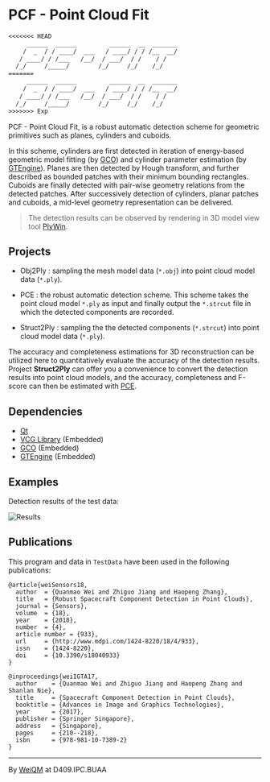 # PCF - Point Cloud Fit

```txt
<<<<<<< HEAD
     ______  ______         ______  __  _______   
    /  _  / / ____/  ___   / ____/ / / /__  __/   
   / ____/ / /___   /__/  / ___/  / /    / /      
  /_/     /_____/        /_/     /_/    /_/       
=======
     ______  ______         ______  __  _______
    /  _  / / ____/  ___   / ____/ / / /__  __/
   / ____/ / /___   /__/  / ___/  / /    / /
  /_/     /_____/        /_/     /_/    /_/
>>>>>>> Exp
```

PCF - Point Cloud Fit, is a robust automatic detection scheme for geometric primitives such as planes, cylinders and cuboids.

In this scheme, cylinders are first detected in iteration of energy-based geometric model fitting (by [GCO](http://vision.csd.uwo.ca/code/)) and cylinder parameter estimation (by [GTEngine](https://www.geometrictools.com/Downloads/Downloads.html)). Planes are then detected by Hough transform, and further described as bounded patches with their minimum bounding rectangles. Cuboids are finally detected with pair-wise geometry relations from the detected patches. After successively detection of cylinders, planar patches and cuboids, a mid-level geometry representation can be delivered.

> The detection results can be observed by rendering in 3D model view tool [PlyWin](https://github.com/weiquanmao/PlyWin).

## Projects

+ Obj2Ply : sampling the mesh model data (`*.obj`) into point cloud model data (`*.ply`).

+ PCE : the robust automatic detection scheme. This scheme takes the point cloud model `*.ply` as input and finally output the `*.strcut` file in which the detected components are recorded.

+ Struct2Ply : sampling the the detected components (`*.strcut`) into point cloud model data (`*.ply`).


The accuracy and completeness estimations for 3D reconstruction can be utilized here to quantitatively evaluate the accuracy of the detection results. Project **Struct2Ply** can offer you a convenience to convert the detection results into point cloud models, and the accuracy, completeness and F-score can then be estimated with [PCE](https://github.com/weiquanmao/PCE).

## Dependencies

+ [Qt](www.qt.io/download/)
+ [VCG Library](http://vcg.isti.cnr.it/vcglib/) (Embedded)
+ [GCO](http://vision.csd.uwo.ca/code/) (Embedded)
+ [GTEngine](https://www.geometrictools.com/Downloads/Downloads.html) (Embedded)

## Examples

Detection results of the test data:

![Results](https://github.com/weiquanmao/PCF/blob/master/TestData/Result.jpg)

## Publications

This program and data in `TestData` have been used in the following publications:

```
@article{weiSensors18,
  author  = {Quanmao Wei and Zhiguo Jiang and Haopeng Zhang},
  title   = {Robust Spacecraft Component Detection in Point Clouds},
  journal = {Sensors},
  volume  = {18},
  year    = {2018},
  number  = {4},
  article number = {933},
  url     = {http://www.mdpi.com/1424-8220/18/4/933},
  issn    = {1424-8220},
  doi     = {10.3390/s18040933}
}
```
```
@inproceedings{weiIGTA17,
  author    = {Quanmao Wei and Zhiguo Jiang and Haopeng Zhang and Shanlan Nie},
  title     = {Spacecraft Component Detection in Point Clouds},
  booktitle = {Advances in Image and Graphics Technologies},
  year      = {2017},
  publisher = {Springer Singapore},
  address   = {Singapore},
  pages     = {210--218},
  isbn      = {978-981-10-7389-2}
}
```

---
By [WeiQM](https://weiquanmao.github.io) at D409.IPC.BUAA